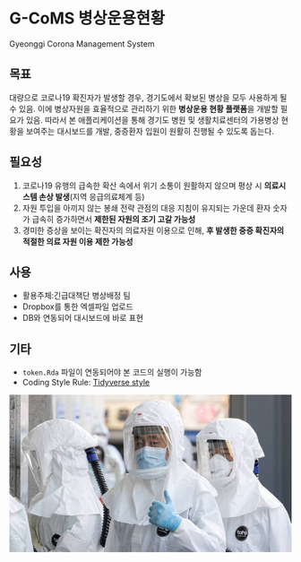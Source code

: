 # G-CoMS 병상운용현황  
Gyeonggi Corona Management System

## 목표 

대량으로 코로나19 확진자가 발생할 경우, 경기도에서 확보된 병상을 모두 사용하게 될 수 있음. 이에 병상자원을 효율적으로 관리하기 위한 **병상운용 현황 플랫폼**을 개발할 필요가 있음. 따라서 본 애플리케이션을 통해 경기도 병원 및 생활치료센터의 가용병상 현황을 보여주는 대시보드를 개발, 중증환자 입원이 원활히 진행될 수 있도록 돕는다. 

## 필요성
1. 코로나19 유행의 급속한 확산 속에서 위기 소통이 원활하지 않으며 평상 시 **의료시스템 손상 발생**(지역 응급의료체계 등)
2. 자원 투입을 아끼지 않는 봉쇄 전략 관점의 대응 지침이 유지되는 가운데 환자 숫자가 급속히 증가하면서 **제한된 자원의 조기 고갈 가능성**
3. 경미한 증상을 보이는 확진자의 의료자원 이용으로 인해, **후 발생한 중증 확진자의 적절한 의료 자원 이용 제한 가능성**

## 사용
- 활용주체:긴급대책단 병상배정 팀
- Dropbox를 통한 엑셀파일 업로드
- DB와 연동되어 대시보드에 바로 표현

## 기타
- `token.Rda` 파일이 연동되어야 본 코드의 실행이 가능함
- Coding Style Rule: [Tidyverse style](https://style.tidyverse.org/)


![](www/footer.jpeg)
